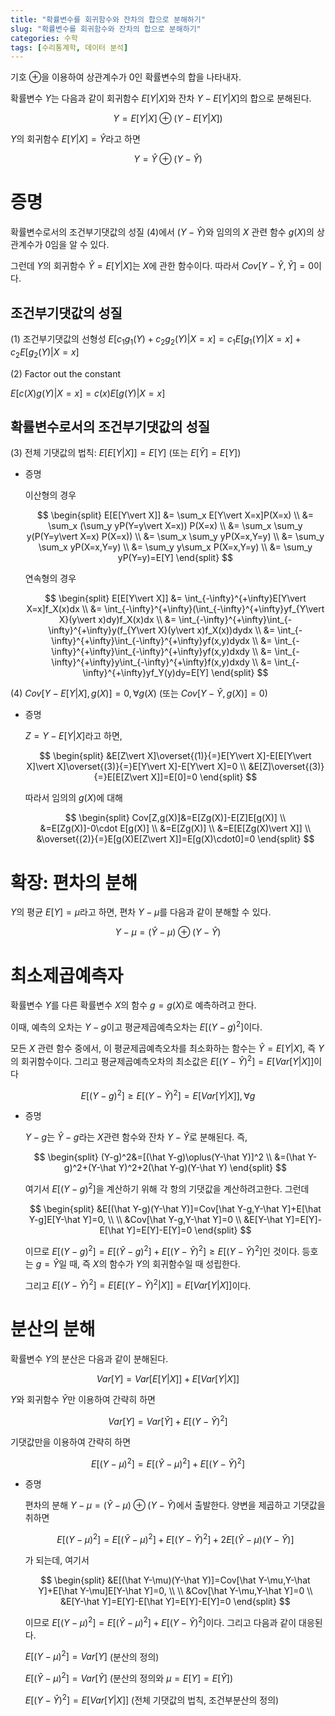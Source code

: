 ```yaml
---
title: "확률변수를 회귀함수와 잔차의 합으로 분해하기"
slug: "확률변수를 회귀함수와 잔차의 합으로 분해하기"
categories: 수학
tags: [수리통계학, 데이터 분석]
---
```


기호 $\oplus$을 이용하여 상관계수가 0인 확률변수의 합을 나타내자.

확률변수 $Y$는 다음과 같이 회귀함수 $E[Y\vert X]$와 잔차 $Y-E[Y\vert X]$의 합으로 분해된다.

$$
Y = E[Y\vert X] \oplus (Y-E[Y\vert X])
$$

$Y$의 회귀함수 $E[Y\vert X]=\hat Y$라고 하면

$$
Y = \hat Y \oplus (Y-\hat Y)
$$

# 증명

확률변수로서의 조건부기댓값의 성질 (4)에서 $(Y-\hat Y)$와 임의의 $X$ 관련 함수 $g(X)$의 상관계수가 0임을 알 수 있다. 

그런데 $Y$의 회귀함수 $\hat Y=E[Y\vert X]$는 $X$에 관한 함수이다. 따라서 $Cov[Y-\hat Y, \hat Y]=0$이다.

## 조건부기댓값의 성질

(1) 조건부기댓값의 선형성
$E[c_1g_1(Y)+c_2g_2(Y)\vert X=x]=c_1E[g_1(Y)\vert X=x]+c_2E[g_2(Y)\vert X=x]$

(2) Factor out the constant

$E[c(X)g(Y)\vert X=x]=c(x)E[g(Y)\vert X=x]$

## 확률변수로서의 조건부기댓값의 성질

(3) 전체 기댓값의 법칙: $E[E[Y\vert X]]=E[Y]$ (또는 $E[\hat Y]=E[Y]$)

- 증명
    
    이산형의 경우
    
    $$
    \begin{split}
    E[E[Y\vert X]]
    &=
    \sum_x E[Y\vert X=x]P(X=x)
    \\
    &=
    \sum_x (\sum_y yP(Y=y\vert X=x)) P(X=x)
    \\
    &=
    \sum_x \sum_y y(P(Y=y\vert X=x) P(X=x))
    \\
    &=
    \sum_x \sum_y yP(X=x,Y=y)
    \\
    &=
    \sum_y \sum_x yP(X=x,Y=y)
    \\
    &=
    \sum_y y\sum_x P(X=x,Y=y)
    \\
    &=
    \sum_y yP(Y=y)=E[Y]
    \end{split}
    $$
    
    연속형의 경우
    
    $$
    \begin{split}
    E[E[Y\vert X]]
    &=
    \int_{-\infty}^{+\infty}E[Y\vert X=x]f_X(x)dx
    \\
    &=
    \int_{-\infty}^{+\infty}(\int_{-\infty}^{+\infty}yf_{Y\vert X}(y\vert x)dy)f_X(x)dx
    \\
    &=
    \int_{-\infty}^{+\infty}\int_{-\infty}^{+\infty}y(f_{Y\vert X}(y\vert x)f_X(x))dydx
    \\
    &=
    \int_{-\infty}^{+\infty}\int_{-\infty}^{+\infty}yf(x,y)dydx
    \\
    &=
    \int_{-\infty}^{+\infty}\int_{-\infty}^{+\infty}yf(x,y)dxdy
    \\
    &=
    \int_{-\infty}^{+\infty}y\int_{-\infty}^{+\infty}f(x,y)dxdy
    \\
    &=
    \int_{-\infty}^{+\infty}yf_Y(y)dy=E[Y]
    \end{split}
    $$
    

(4) $Cov[Y-E[Y\vert X], g(X)]=0, \forall g(X)$ (또는 $Cov[Y-\hat Y, g(X)]=0$)

- 증명
    
    $Z=Y-E[Y\vert X]$라고 하면,
    
    $$
    \begin{split}
    &E[Z\vert X]\overset{(1)}{=}E[Y\vert X]-E[E[Y\vert X]\vert X]\overset{(3)}{=}E[Y\vert X]-E[Y\vert X]=0
    \\
    &E[Z]\overset{(3)}{=}E[E[Z\vert X]]=E[0]=0
    \end{split}
    $$
    
    따라서 임의의 $g(X)$에 대해
    
    $$
    \begin{split}
    Cov[Z,g(X)]&=E[Zg(X)]-E[Z]E[g(X)]
    \\
    &=E[Zg(X)]-0\cdot E[g(X)]
    \\
    &=E[Zg(X)]
    \\
    &=E[E[Zg(X)\vert X]]
    \\
    &\overset{(2)}{=}E[g(X)E[Z\vert X]]=E[g(X)\cdot0]=0
    \end{split}
    $$
    

# 확장: 편차의 분해

$Y$의 평균 $E[Y]=\mu$라고 하면, 편차 $Y-\mu$를 다음과 같이 분해할 수 있다.

$$
Y -\mu= (\hat Y-\mu) \oplus (Y-\hat Y)
$$

# 최소제곱예측자

확률변수 $Y$를 다른 확률변수 $X$의 함수 $g=g(X)$로 예측하려고 한다. 

이때, 예측의 오차는 $Y-g$이고 평균제곱예측오차는 $E[(Y-g)^2]$이다. 

모든 $X$ 관련 함수 중에서, 이 평균제곱예측오차를 최소화하는 함수는 $\hat Y=E[Y\vert X]$, 즉 $Y$의 회귀함수이다. 그리고 평균제곱예측오차의 최소값은 $E[(Y-\hat Y)^2]=E[Var[Y\vert X]]$이다

$$
E[(Y-g)^2]\ge E[(Y-\hat Y)^2]=E[Var[Y\vert X]],\forall g
$$

- 증명
    
    $Y-g$는 $\hat Y -g$라는 $X$관련 함수와 잔차 $Y-\hat Y$로 분해된다. 즉,
    
    $$
    \begin{split}
    (Y-g)^2&=[(\hat Y-g)\oplus(Y-\hat Y)]^2
    \\
    &=(\hat Y-g)^2+(Y-\hat Y)^2+2(\hat Y-g)(Y-\hat Y)
    \end{split}
    $$
    
    여기서 $E[(Y-g)^2]$을 계산하기 위해 각 항의 기댓값을 계산하려고한다. 그런데
    
    $$
    \begin{split}
    &E[(\hat Y-g)(Y-\hat Y)]=Cov[\hat Y-g,Y-\hat Y]+E[\hat Y-g]E[Y-\hat Y]=0,
    \\
    \\
    &Cov[\hat Y-g,Y-\hat Y]=0
    \\
    &E[Y-\hat Y]=E[Y]-E[\hat Y]=E[Y]-E[Y]=0
    \end{split}
    $$
    
    이므로 $E[(Y-g)^2]=E[(\hat Y-g)^2]+E[(Y-\hat Y)^2]\ge E[(Y-\hat Y)^2]$인 것이다. 등호는 $g=\hat Y$일 때, 즉 $X$의 함수가 $Y$의 회귀함수일 때 성립한다.
    
    그리고 $E[(Y-\hat Y)^2]=E[E[(Y-\hat Y)^2\vert X]]=E[Var[Y\vert X]]$이다.
    

# 분산의 분해

확률변수 $Y$의 분산은 다음과 같이 분해된다.

$$
Var[Y]=Var[E[Y\vert X]]+E[Var[Y\vert X]]
$$

$Y$와 회귀함수 $\hat Y$만 이용하여 간략히 하면

$$
Var[Y]=Var[\hat Y]+E[(Y-\hat Y)^2]
$$

기댓값만을 이용하여 간략히 하면

$$
E[(Y-\mu)^2]=E[(\hat Y-\mu)^2]+E[(Y-\hat Y)^2]
$$

- 증명
    
    편차의 분해 $Y-\mu=(\hat Y-\mu)\oplus(Y-\hat Y)$에서 출발한다. 양변을 제곱하고 기댓값을 취하면
    
    $$
    E[(Y-\mu)^2]=E[(\hat Y-\mu)^2]+E[(Y-\hat Y)^2]+2E[(\hat Y-\mu)(Y-\hat Y)]
    $$
    
    가 되는데, 여기서 
    
    $$
    \begin{split}
    &E[(\hat Y-\mu)(Y-\hat Y)]=Cov[\hat Y-\mu,Y-\hat Y]+E[\hat Y-\mu]E[Y-\hat Y]=0,
    \\
    \\
    &Cov[\hat Y-\mu,Y-\hat Y]=0
    \\
    &E[Y-\hat Y]=E[Y]-E[\hat Y]=E[Y]-E[Y]=0
    \end{split}
    $$
    
    이므로 $E[(Y-\mu)^2]=E[(\hat Y-\mu)^2]+E[(Y-\hat Y)^2]$이다. 그리고 다음과 같이 대응된다.
    
    $E[(Y-\mu)^2]=Var[Y]$ (분산의 정의)
    
    $E[(\hat Y-\mu)^2]=Var[\hat Y]$ (분산의 정의와 $\mu=E[Y]=E[\hat Y]$)
    
    $E[(Y-\hat Y)^2]=E[Var[Y\vert X]]$ (전체 기댓값의 법칙, 조건부분산의 정의)